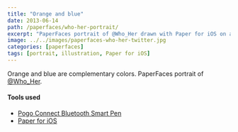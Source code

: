 ```yaml
---
title: "Orange and blue"
date: 2013-06-14
path: /paperfaces/who-her-portrait/
excerpt: "PaperFaces portrait of @Who_Her drawn with Paper for iOS on an iPad."
image: ../../images/paperfaces-who-her-twitter.jpg
categories: [paperfaces]
tags: [portrait, illustration, Paper for iOS]
---
```


Orange and blue are complementary colors. PaperFaces portrait of [@Who_Her](https://twitter.com/Who_Her).

#### Tools used

- [Pogo Connect Bluetooth Smart Pen](https://www.amazon.com/gp/product/B009K448L4/ref=as_li_ss_tl?ie=UTF8&camp=1789&creative=390957&creativeASIN=B009K448L4&linkCode=as2&tag=mademist-20)
- [Paper for iOS](https://paper.bywetransfer.com/)
